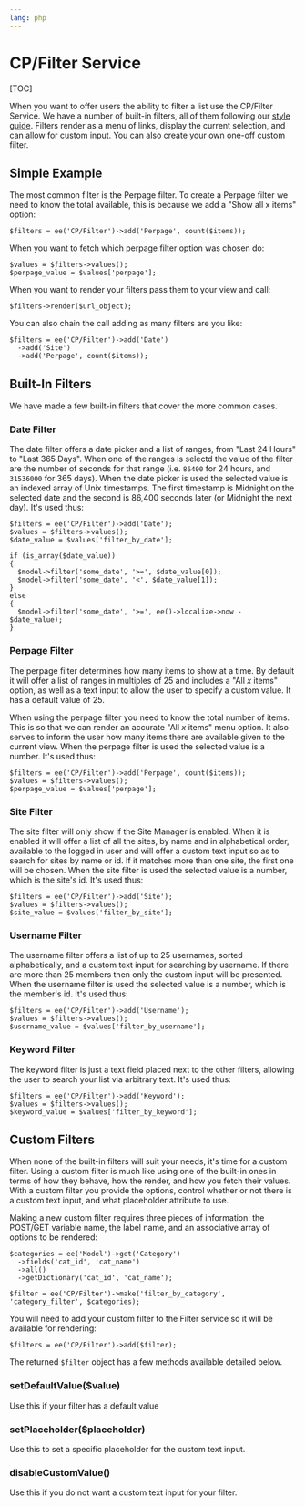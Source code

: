 ```yaml
---
lang: php
---
```


<!--
    This source file is part of the open source project
    ExpressionEngine User Guide (https://github.com/ExpressionEngine/ExpressionEngine-User-Guide)

    @link      https://expressionengine.com/
    @copyright Copyright (c) 2003-2020, Packet Tide, LLC (https://www.packettide.com)
    @license   https://expressionengine.com/license Licensed under Apache License, Version 2.0
-->

# CP/Filter Service

[TOC]

When you want to offer users the ability to filter a list use the CP/Filter Service. We have a number of built-in filters, all of them following our [style guide](https://ellislab.com/style-guide/c/listings#filter-options). Filters render as a menu of links, display the current selection, and can allow for custom input. You can also create your own one-off custom filter.

## Simple Example

The most common filter is the Perpage filter. To create a Perpage filter we need to know the total available, this is because we add a "Show all x items" option:

    $filters = ee('CP/Filter')->add('Perpage', count($items));

When you want to fetch which perpage filter option was chosen do:

    $values = $filters->values();
    $perpage_value = $values['perpage'];

When you want to render your filters pass them to your view and call:

    $filters->render($url_object);

You can also chain the call adding as many filters are you like:

    $filters = ee('CP/Filter')->add('Date')
      ->add('Site')
      ->add('Perpage', count($items));

## Built-In Filters

We have made a few built-in filters that cover the more common cases.

### Date Filter

The date filter offers a date picker and a list of ranges, from "Last 24 Hours" to "Last 365 Days". When one of the ranges is selectd the value of the filter are the number of seconds for that range (i.e. `86400` for 24 hours, and `31536000` for 365 days). When the date picker is used the selected value is an indexed array of Unix timestamps. The first timestamp is Midnight on the selected date and the second is 86,400 seconds later (or Midnight the next day). It's used thus:

    $filters = ee('CP/Filter')->add('Date');
    $values = $filters->values();
    $date_value = $values['filter_by_date'];

    if (is_array($date_value))
    {
      $model->filter('some_date', '>=', $date_value[0]);
      $model->filter('some_date', '<', $date_value[1]);
    }
    else
    {
      $model->filter('some_date', '>=', ee()->localize->now - $date_value);
    }

### Perpage Filter

The perpage filter determines how many items to show at a time. By default it will offer a list of ranges in multiples of 25 and includes a "All _x_ items" option, as well as a text input to allow the user to specify a custom value. It has a default value of 25.

When using the perpage filter you need to know the total number of items. This is so that we can render an accurate "All _x_ items" menu option. It also serves to inform the user how many items there are available given to the current view. When the perpage filter is used the selected value is a number. It's used thus:

    $filters = ee('CP/Filter')->add('Perpage', count($items));
    $values = $filters->values();
    $perpage_value = $values['perpage'];

### Site Filter

The site filter will only show if the Site Manager is enabled. When it is enabled it will offer a list of all the sites, by name and in alphabetical order, available to the logged in user and will offer a custom text input so as to search for sites by name or id. If it matches more than one site, the first one will be chosen. When the site filter is used the selected value is a number, which is the site's id. It's used thus:

    $filters = ee('CP/Filter')->add('Site');
    $values = $filters->values();
    $site_value = $values['filter_by_site'];

### Username Filter

The username filter offers a list of up to 25 usernames, sorted alphabetically, and a custom text input for searching by username. If there are more than 25 members then only the custom input will be presented. When the username filter is used the selected value is a number, which is the member's id. It's used thus:

    $filters = ee('CP/Filter')->add('Username');
    $values = $filters->values();
    $username_value = $values['filter_by_username'];

### Keyword Filter

The keyword filter is just a text field placed next to the other filters, allowing the user to search your list via arbitrary text. It's used thus:

    $filters = ee('CP/Filter')->add('Keyword');
    $values = $filters->values();
    $keyword_value = $values['filter_by_keyword'];

## Custom Filters

When none of the built-in filters will suit your needs, it's time for a custom filter. Using a custom filter is much like using one of the built-in ones in terms of how they behave, how the render, and how you fetch their values. With a custom filter you provide the options, control whether or not there is a custom text input, and what placeholder attribute to use.

Making a new custom filter requires three pieces of information: the POST/GET variable name, the label name, and an associative array of options to be rendered:

    $categories = ee('Model')->get('Category')
      ->fields('cat_id', 'cat_name')
      ->all()
      ->getDictionary('cat_id', 'cat_name');

    $filter = ee('CP/Filter')->make('filter_by_category', 'category_filter', $categories);

You will need to add your custom filter to the Filter service so it will be available for rendering:

    $filters = ee('CP/Filter')->add($filter);

The returned `$filter` object has a few methods available detailed below.

### setDefaultValue(\$value)

Use this if your filter has a default value

### setPlaceholder(\$placeholder)

Use this to set a specific placeholder for the custom text input.

### disableCustomValue()

Use this if you do not want a custom text input for your filter.
